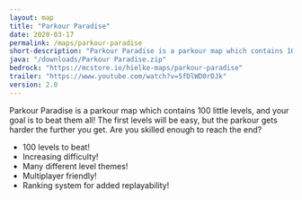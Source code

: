 ```yaml
---
layout: map
title: "Parkour Paradise"
date: 2020-03-17
permalink: /maps/parkour-paradise
short-description: "Parkour Paradise is a parkour map which contains 100 little levels, and your goal is to beat them all!"
java: "/downloads/Parkour Paradise.zip"
bedrock: "https://mcstore.io/hielke-maps/parkour-paradise"
trailer: "https://www.youtube.com/watch?v=5fDlWD0rDJk"
version: 2.0
---
```


Parkour Paradise is a parkour map which contains 100 little levels, and your goal is to beat them all! The first levels will be easy, but the parkour gets harder the further you get. Are you skilled enough to reach the end?

- 100 levels to beat!
- Increasing difficulty!
- Many different level themes!
- Multiplayer friendly!
- Ranking system for added replayability!